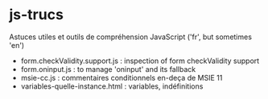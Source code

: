 js-trucs
========


Astuces utiles et outils de compréhension JavaScript 
('fr', but sometimes 'en')

* form.checkValidity.support.js : inspection of form checkValidity support
* form.oninput.js : to manage 'oninput' and its fallback
* msie-cc.js : commentaires conditionnels en-deça de MSIE 11
* variables-quelle-instance.html : variables, indéfinitions 
